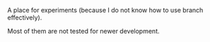 A place for experiments (because I do not know how to use branch effectively).

Most of them are not tested for newer development.
